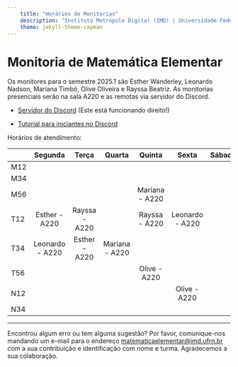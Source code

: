 ```yaml
---
    title: "Horários de Monitorias"
    description: "Instituto Metrópole Digital (IMD) | Universidade Federal do Rio Grande do Norte (UFRN)"
    theme: jekyll-theme-cayman
---
```

# Monitoria de Matemática Elementar
Os monitores para o semestre 2025.1 são Esther Wanderley, Leonardo Nadson, Mariana Timbó, Olive Oliveira e Rayssa Beatriz. As monitorias presenciais serão na sala A220 e as remotas via servidor do Discord.

- [Servidor do Discord](https://discord.gg/Bppg4nk9) (Este está funcionando direito!)

- [Tutorial para iniciantes no Discord](materiais/Tutorial_Discord_Matematica_Elementar.pdf)

Horários de atendimento:

|     | Segunda |   Terça  | Quarta |  Quinta  |   Sexta  | Sábado | 
|-----|:-------:|:--------:|:------:|:--------:|:--------:|:------:|
| M12 |         |          |        |          |          |        |
| M34 |         |          |        |          |          |        |
| M56 |         |          |        |Mariana - A220|          |        |
| T12 |Esther - A220|Rayssa - A220|        |Rayssa - A220|Leonardo - A220|        |
| T34 |Leonardo - A220|Esther - A220|Mariana - A220|          |          |        |
| T56 |         |          |        |Olive - A220|          |        |
| N12 |         |          |        |          |Olive - A220|        |
| N34 |         |          |        |          |          |        |

---
Encontrou algum erro ou tem alguma sugestão? Por favor, comunique-nos mandando um e-mail para o endereço [matematicaelementar@imd.ufrn.br](mailto:matematicaelementar@imd.ufrn.br) com a sua contribuição e identificação com nome e turma. Agradecemos a sua colaboração.
